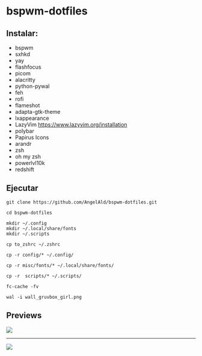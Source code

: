 # bspwm-dotfiles

## Instalar:

* bspwm
* sxhkd
* yay
* flashfocus
* picom 
* alacritty
* python-pywal
* feh
* rofi
* flameshot
* adapta-gtk-theme
* lxappearance
* LazyVim https://www.lazyvim.org/installation
* polybar
* Papirus Icons
* arandr
* zsh
* oh my zsh
* powerlvl10k
* redshift

## Ejecutar

```
git clone https://github.com/AngelAld/bspwm-dotfiles.git

cd bspwm-dotfiles

mkdir ~/.config
mkdir ~/.local/share/fonts
mkdir ~/.scripts

cp to_zshrc ~/.zshrc

cp -r config/* ~/.config/ 

cp -r misc/fonts/* ~/.local/share/fonts/ 

cp -r  scripts/* ~/.scripts/ 

fc-cache -fv

wal -i wall_gruvbox_girl.png

```

## Previews

![](https://i.imgur.com/Tturtwy.png)

---
![](https://i.imgur.com/lBFmulk.png)



